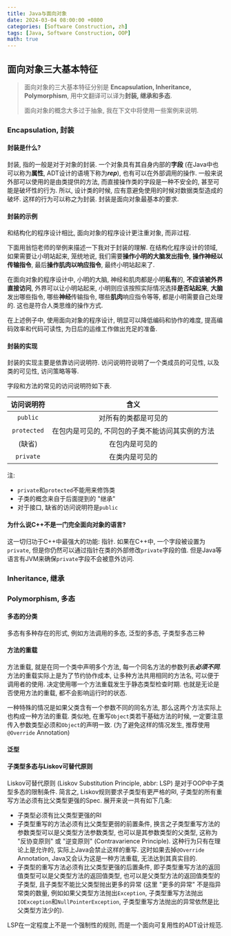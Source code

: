 ```yaml
---
title: Java与面向对象
date: 2024-03-04 08:00:00 +0800
categories: [Software Construction, zh]
tags: [Java, Software Construction, OOP]
math: true
---
```


## 面向对象三大基本特征

> 面向对象的三大基本特征分别是 **Encapsulation, Inheritance, Polymorphism**, 用中文翻译可以译为**封装, 继承和多态**.
>
> 面向对象的概念大多过于抽象, 我在下文中将使用一些案例来说明.

### Encapsulation, 封装

#### 封装是什么?

封装, 指的一般是对于对象的封装. 一个对象具有其自身内部的**字段** (在Java中也可以称为**属性**, ADT设计的语境下称为***rep***), 也有可以在外部调用的操作. 一般来说外部可以使用的是由类提供的方法, 而直接操作类的字段是一种不安全的, 甚至可能是破坏性的行为. 所以, 设计类的时候, 应有意避免使用的时候对数据类型造成的破坏. 这样的行为可以称之为封装. 封装是面向对象最基本的要求. 
    
#### 封装的示例
        
和结构化的程序设计相比, 面向对象的程序设计更注重对象, 而非过程. 
        
下面用翁恺老师的举例来描述一下我对于封装的理解. 在结构化程序设计的领域, 如果需要让小明站起来, 笼统地说, 我们需要**操作小明的大脑发出指令**, **操作神经以传输指令**, 最后**操作肌肉以响应指令**, 最终小明站起来了. 
        
在面向对象的程序设计中, 小明的大脑, 神经和肌肉都是小明**私有**的, **不应该被外界直接访问**, 外界可以让小明站起来, 小明则应该按照实际情况选择**是否站起来**, **大脑**发出哪些指令, 哪些**神经**传输指令, 哪些**肌肉**响应指令等等, 都是小明需要自己处理的. 这也是符合人类思维的操作方式. 

在上述例子中, 使用面向对象的程序设计, 明显可以降低编码和协作的难度, 提高编码效率和代码可读性, 为日后的运维工作做出充足的准备. 

#### 封装的实现

封装的实现主要是依靠访问说明符. 访问说明符说明了一个类成员的可见性, 以及类的可见性, 访问策略等等. 
        
字段和方法的常见的访问说明符如下表. 

| 访问说明符 | 含义 |
| :-: | :-: |
| `public` | 对所有的类都是可见的 |
| `protected` | 在包内是可见的, 不同包的子类不能访问其实例的方法 |
| (缺省) | 在包内是可见的 |
| `private` | 在类内是可见的 |

注: 
- `private`和`protected`不能用来修饰类
- 子类的概念来自于后面提到的 "继承"
- 对于接口, 缺省的访问说明符是`public`

#### 为什么说C++不是一门完全面向对象的语言?

 这一切归功于C++中最强大的功能: 指针. 如果在C++中, 一个字段被设置为`private`, 但是你仍然可以通过指针在类的外部修改`private`字段的值. 但是Java等语言有JVM来确保`private`字段不会被意外访问. 

### Inheritance, 继承



### Polymorphism, 多态
   
#### 多态的分类

多态有多种存在的形式, 例如方法调用的多态, 泛型的多态, 子类型多态三种

#### 方法的重载
    
方法重载, 就是在同一个类中声明多个方法, 每一个同名方法的参数列表***必须不同***. 方法的重载实际上是为了节约协作成本, 让多种方法共用相同的方法名, 可以便于调用者的使用. 决定使用哪一个方法重载发生于静态类型检查时期. 也就是无论是否使用方法的重载, 都不会影响运行时的状态. 

一种特殊的情况是如果父类含有一个参数不同的同名方法, 那么这两个方法实际上也构成一种方法的重载. 类似地, 在重写`Object`类若干基础方法的时候, 一定要注意传入参数类型必须和`Object`的声明一致. (为了避免这样的情况发生, 推荐使用`@Override` Annotation)

#### 泛型
    
#### 子类型多态与Liskov可替代原则
    
Liskov可替代原则 (Liskov Substitution Principle, abbr: LSP) 是对于OOP中子类型多态的限制条件. 简言之, Liskov规则要求子类型有更严格的RI, 子类型的所有重写方法必须有比父类型更强的Spec. 展开来说一共有如下几条: 

- 子类型必须有比父类型更强的RI
- 子类型重写的方法必须有比父类型更弱的前置条件, 换言之子类型重写方法的参数类型可以是父类型方法参数类型, 也可以是其参数类型的父类型, 这称为 "反协变原则" 或 "逆变原则" (Contravarience Principle). 这种行为只有在理论上是允许的, 实际上Java会禁止这样的重写. 这时如果去掉`@Override` Annotation, Java又会认为这是一种方法重载, 无法达到其真实目的. 
- 子类型的重写方法必须有比父类型更强的后置条件, 即子类型重写方法的返回值类型可以是父类型方法的返回值类型, 也可以是父类型方法的返回值类型的子类型, 且子类型不能比父类型抛出更多的异常 (这里 "更多的异常" 不是指异常类的数量, 例如如果父类型方法抛出`Exception`, 子类型重写方法抛出`IOException`和`NullPointerException`, 子类型重写方法抛出的异常依然是比父类型方法少的). 
  
LSP在一定程度上不是一个强制性的规则, 而是一个面向可复用性的ADT设计规范. 






















